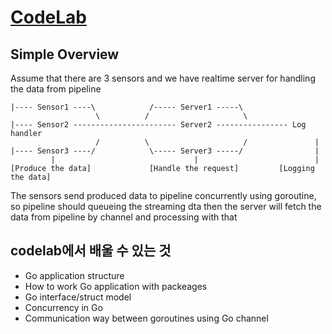 # [CodeLab](https://mingrammer.com/go-codelab/codelab-introduction/)


## Simple Overview
Assume that there are 3 sensors and we have realtime server for handling the data from pipeline

```
|---- Sensor1 ----\            /----- Server1 -----\
                   \          /                     \
|---- Sensor2 ----------------------- Server2 ---------------- Log handler
                   /          \                     /               |
|---- Sensor3 ----/            \----- Server3 -----/                |
         |                               |                          |
[Produce the data]             [Handle the request]         [Logging the data]
```
The sensors send produced data to pipeline concurrently using goroutine, so pipeline should queueing the streaming dta then the server will fetch the data from pipeline by channel and processing with that


## codelab에서 배울 수 있는 것
- Go application structure
- How to work Go application with packeages
- Go interface/struct model
- Concurrency in Go
- Communication way between goroutines using Go channel
